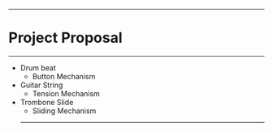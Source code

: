 -----
# Project Proposal

-----
- Drum beat
  - Button Mechanism
- Guitar String
   - Tension Mechanism
- Trombone Slide
  - Sliding Mechanism
  -----
